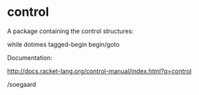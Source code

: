 # control

A package containing the control structures:

  while
  dotimes
  tagged-begin
  begin/goto
  
Documentation:
 
  http://docs.racket-lang.org/control-manual/index.html?q=control

/soegaard
